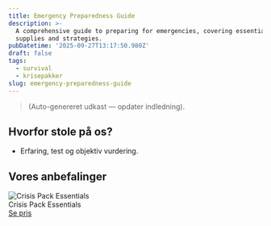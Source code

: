 ```yaml
---
title: Emergency Preparedness Guide
description: >-
  A comprehensive guide to preparing for emergencies, covering essential
  supplies and strategies.
pubDatetime: '2025-09-27T13:17:50.980Z'
draft: false
tags:
  - survival
  - krisepakker
slug: emergency-preparedness-guide
---
```

> (Auto-genereret udkast — opdater indledning).

## Hvorfor stole på os?
- Erfaring, test og objektiv vurdering.

## Vores anbefalinger


<!-- Auto: Affiliate-kort fra Products/SKUs -->

<div class="aff-card"><img src="abstract_15.png (https://v5.airtableusercontent.com/v3/u/45/45/1758988800000/kjxBZEwNEfkdhr6rUsOu6w/w4Id6zDHzioT1O_Dsrv5BLmRZw5UleD-aUxZAK_4KSWnSGESC7rKfLL-TpyXB-P9kJTinV2Nv620QTsO5glrDBDRU_TsNSeKlN8Bku2raHl-y68zfK0q2qMXzHF-G6v9EXGqDLWqrBl-mtP949HgpsyuuKHfKZpVzDZwoJ42ygE/vpV-OCUn77CWRiFBn4aLMZhLdOggpd17b584brelwK8)" alt="Crisis Pack Essentials" class="aff-card__img" /><div class="aff-card__meta"><div class="aff-card__title">Crisis Pack Essentials</div><a class="aff-btn" href="https://affiliate.homeessentialsee62.com/deal789?utm_source=klartilalt&utm_medium=affiliate&subid=emergency-preparedness-guide-2025-09-27" rel="sponsored nofollow noopener" target="_blank">Se pris</a></div></div>

